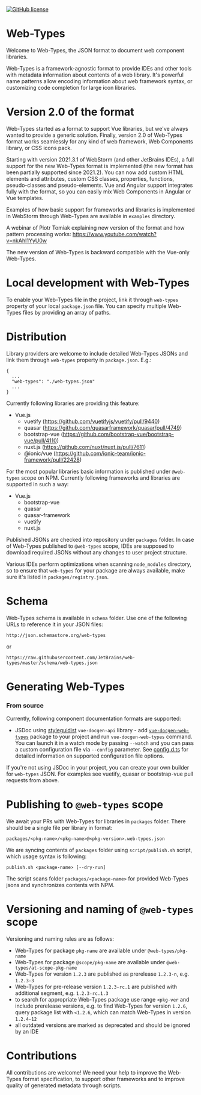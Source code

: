 [![GitHub license](https://img.shields.io/badge/license-Apache%20License%202.0-blue.svg?style=flat)](https://www.apache.org/licenses/LICENSE-2.0)

# Web-Types

Welcome to Web-Types, the JSON format to document web component libraries.

Web-Types is a framework-agnostic format to provide IDEs and other tools with metadata information about contents 
of a web library. It's powerful name patterns allow encoding information about web framework syntax, or
customizing code completion for large icon libraries.

# Version 2.0 of the format

Web-Types started as a format to support Vue libraries, but we've always wanted to provide a generic solution. 
Finally, version 2.0 of Web-Types format works seamlessly for any kind of web framework, 
Web Components library, or CSS icons pack.

Starting with version 2021.3.1 of WebStorm (and other JetBrains IDEs), a full support for the new Web-Types format 
is implemented (the new format has been partially supported since 2021.2). You can now add custom HTML elements and 
attributes, custom CSS classes, properties, functions, pseudo-classes and pseudo-elements. Vue and Angular support 
integrates fully with the format, so you can easily mix Web Components in Angular or Vue templates.

Examples of how basic support for frameworks and libraries is implemented in WebStorm through Web-Types are available
in `examples` directory.

A webinar of Piotr Tomiak explaining new version of the format and how pattern processing works: https://www.youtube.com/watch?v=nkAhI1YyU0w

The new version of Web-Types is backward compatible with the Vue-only Web-Types.

# Local development with Web-Types

To enable your Web-Types file in the project, link it through `web-types` property of your local `package.json` file.
You can specify multiple Web-Types files by providing an array of paths.

# Distribution

Library providers are welcome to include detailed Web-Types JSONs and link them through `web-types`
property in `package.json`. E.g.:
```
{
  ...
  "web-types": "./web-types.json"
  ...
}
```
Currently following libraries are providing this feature:
 * Vue.js
   * vuetify (https://github.com/vuetifyjs/vuetify/pull/9440)
   * quasar (https://github.com/quasarframework/quasar/pull/4749)
   * bootstrap-vue (https://github.com/bootstrap-vue/bootstrap-vue/pull/4110)
   * nuxt.js (https://github.com/nuxt/nuxt.js/pull/7611)
   * @ionic/vue (https://github.com/ionic-team/ionic-framework/pull/22428)

For the most popular libraries basic information is published under `@web-types` scope on NPM. 
Currently following frameworks and libraries are supported in such a way:
 * Vue.js
    * bootstrap-vue 
    * quasar
    * quasar-framework
    * vuetify
    * nuxt.js

Published JSONs are checked into repository under `packages` folder. In case of Web-Types published to `@web-types` scope, 
IDEs are supposed to download required JSONs without any changes to user project structure.

Various IDEs perform optimizations when scanning `node_modules` directory, so to ensure that `web-types` for 
your package are always available, make sure it's listed in `packages/registry.json`.

# Schema

Web-Types schema is available in `schema` folder. Use one of the following URLs to reference it in your JSON files:
```
http://json.schemastore.org/web-types
```
or
```
https://raw.githubusercontent.com/JetBrains/web-types/master/schema/web-types.json
```

# Generating Web-Types

### From source

Currently, following component documentation formats are supported:
- JSDoc using [styleguidist](https://vue-styleguidist.github.io/docs/Documenting.html#code-comments) `vue-docgen-api`
  library - add [`vue-docgen-web-types`](https://www.npmjs.com/package/vue-docgen-web-types) package to your project 
  and run `vue-docgen-web-types` command. You can launch it in a watch mode by passing `--watch` and 
  you can pass a custom configuration file via `--config` parameter. 
  See [config.d.ts](https://github.com/JetBrains/web-types/blob/master/gen/vue-docgen-web-types/types/config.d.ts)
  for detailed information on supported configuration file options.
  
If you're not using JSDoc in your project, you can create your own builder for `web-types` JSON. For examples see
vuetify, quasar or bootstrap-vue pull requests from above.

# Publishing to `@web-types` scope

We await your PRs with Web-Types for libraries in `packages` folder. There should be a single file per library in format:

```
packages/<pkg-name>/<pkg-name>@<pkg-version>.web-types.json
```

We are syncing contents of `packages` folder using `script/publish.sh` script, which usage syntax is following:
```
publish.sh <package-name> [--dry-run]
```
The script scans folder `packages/<package-name>` for provided Web-Types jsons and synchronizes
contents with NPM.

# Versioning and naming of `@web-types` scope
Versioning and naming rules are as follows:
* Web-Types for package `pkg-name` are available under `@web-types/pkg-name`
* Web-Types for package `@scope/pkg-name` are available under `@web-types/at-scope-pkg-name`
* Web-Types for version `1.2.3` are published as prerelease `1.2.3-n`, e.g. `1.2.3-3`
* Web-Types for pre-release version `1.2.3-rc.1` are published with additional segment, 
  e.g. `1.2.3-rc.1.3`
* to search for appropriate Web-Types package use range `<pkg-ver` and include prerelease versions, 
  e.g. to find Web-Types for version `1.2.6`, query package list with `<1.2.6`, which can match 
  Web-Types in version `1.2.4-12` 
* all outdated versions are marked as deprecated and should be ignored by an IDE

# Contributions

All contributions are welcome! We need your help to improve the Web-Types format specification,
to support other frameworks and to improve quality of generated metadata through scripts. 
